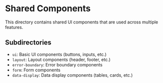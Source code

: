 # Shared Components

This directory contains shared UI components that are used across multiple features.

## Subdirectories

- `ui`: Basic UI components (buttons, inputs, etc.)
- `layout`: Layout components (header, footer, etc.)
- `error-boundary`: Error boundary components
- `form`: Form components
- `data-display`: Data display components (tables, cards, etc.)
